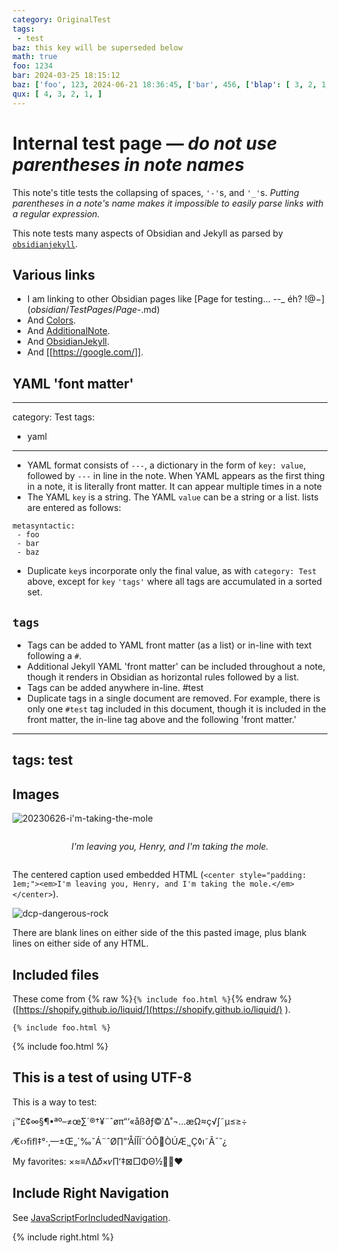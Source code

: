 ```yaml
---
category: OriginalTest
tags:
 - test
baz: this key will be superseded below
math: true
foo: 1234
bar: 2024-03-25 18:15:12
baz: ['foo', 123, 2024-06-21 18:36:45, ['bar', 456, ['blap': [ 3, 2, 1, ]]]]
qux: [ 4, 3, 2, 1, ]
---
```


# Internal test page — *do not use parentheses in note names*

This note's title tests the collapsing of spaces, `'-'`s, and `'_'`s. *Putting parentheses in a note's name makes it impossible to easily parse links with a regular expression.*

This note tests many aspects of Obsidian and Jekyll as parsed by [`obsidianjekyll`](https://github.com/dcpetty/obsidian/tree/main/src/obsidianjekyll).

## Various links

- I am linking to other Obsidian pages like [Page for testing... _-_-_ éh? !@$-](obsidian/TestPages/Page%20for%20testing...%20_-_-_%20éh?%20!@$-.md)
- And [Colors](obsidian/Colors.md).
- And [AdditionalNote](obsidian/TestPages/SubFolder/AdditionalNote.md).
- And [ObsidianJekyll](obsidian/Obsidian%20&%20Jekyll/ObsidianJekyll.md).
- And [[https://google.com/]].

## YAML 'font matter'

---
category: Test
tags:
 - yaml
---

- YAML format consists of `---`, a dictionary in the form of `key: value`, followed by `---` in line in the note. When YAML appears as the first thing in a note, it is literally front matter. It can appear multiple times in a note
- The YAML `key` is a string. The YAML `value` can be a string or a list. lists are entered as follows:

```
metasyntactic:
 - foo
 - bar
 - baz
```

- Duplicate `key`s incorporate only the final value, as with `category: Test` above, except for `key` `'tags'` where all tags are accumulated in a sorted set.

## `tags`

- Tags can be added to YAML front matter (as a list) or in-line with text following a `#`. 
- Additional Jekyll  YAML 'front matter' can be included throughout a note, though it renders in Obsidian as horizontal rules followed by a list. 
- Tags can be added anywhere in-line. #test
- Duplicate tags in a single document are removed. For example, there is only one `#test` tag included in this document, though it is included in the front matter, the in-line tag above and the following 'front matter.'

---
tags: test
---

## Images

![20230626-i'm-taking-the-mole](obsidian/assets/obsidian/20230626-i'm-taking-the-mole.png)

<center style="padding: 1em;"><em>I'm leaving you, Henry, and I'm taking the mole.</em></center>

The centered caption used embedded HTML (`<center style="padding: 1em;"><em>I'm leaving you, Henry, and I'm taking the mole.</em></center>`).

![dcp-dangerous-rock](obsidian/assets/obsidian/Pasted%20image%2020240411151449.png)

There are blank lines on either side of the this pasted image, plus blank lines on either side of any HTML.

## Included files

These come from {% raw %}`{% include foo.html %}`{% endraw %} ([https://shopify.github.io/liquid/](https://shopify.github.io/liquid/) ).

```
{% include foo.html %}
```

{% include foo.html %}

## This is a test of using UTF-8

This is a way to test:

¡™£¢∞§¶•ªº–≠œ∑´®†¥¨ˆøπ“‘«åß∂ƒ©˙∆˚¬…æΩ≈ç√∫˜µ≤≥÷

⁄€‹›ﬁﬂ‡°·‚—±Œ„´‰ˇÁ¨ˆØ∏”’ÅÍÎÏ˝ÓÔÒÚÆ¸˛Ç◊ı˜Â¯˘¿

My favorites: ×≈≡ΛΔ𝛿×𝜈∏ʻ‡⊠□ΦΘ½👍🏻♥️

## Include Right Navigation

See [JavaScriptForIncludedNavigation](obsidian/Obsidian%20&%20Jekyll/JavaScriptForIncludedNavigation.md).

{% include right.html %}